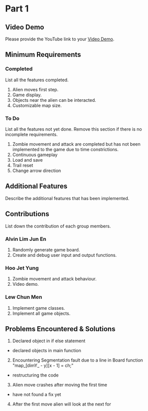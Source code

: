 # Part 1

## Video Demo

Please provide the YouTube link to your [Video Demo](https://youtu.be/VO3LrOuHFTI).

## Minimum Requirements

### Completed

List all the features completed.

1. Alien moves first step.
2. Game display.
3. Objects near the alien can be interacted.
4. Customizable map size.


### To Do

List all the features not yet done. Remove this section if there is no incomplete requirements.

1. Zombie movement and attack are completed but has not been implemented to the game due to time constrictions.
2. Continuous gameplay
3. Load and save
4. Trail reset
5. Change arrow direction

## Additional Features

Describe the additional features that has been implemented.

## Contributions

List down the contribution of each group members.


### Alvin Lim Jun En

1. Randomly generate game board.
2. Create and debug user input and output functions.

### Hoo Jet Yung

1. Zombie movement and attack behaviour.
2. Video demo.

### Lew Chun Men

1. Implement game classes.
2. Implement all game objects.

## Problems Encountered & Solutions

1. Declared object in if else statement
  - declared objects in main function

2. Encountering Segmentation fault due to a line in Board function "map_[dimY_ - y][x - 1] = ch;"
  - restructuring the code

3. Alien move crashes after moving the first time
  - have not found a fix yet

4. After the first move alien will look at the next for
